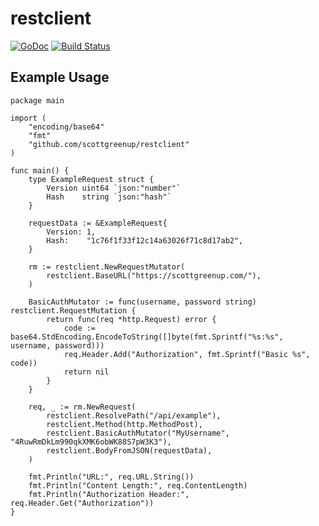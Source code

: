

# restclient

[![GoDoc](https://godoc.org/github.com/scottgreenup/restclient?status.svg)](http://godoc.org/github.com/scottgreenup/restclient)
[![Build Status](https://travis-ci.org/scottgreenup/restclient.svg?branch=master)](https://travis-ci.org/scottgreenup/restclient)

## Example Usage

```golang
package main

import (
    "encoding/base64"
    "fmt"
    "github.com/scottgreenup/restclient"
)

func main() {
    type ExampleRequest struct {
        Version uint64 `json:"number"`
        Hash    string `json:"hash"`
    }

    requestData := &ExampleRequest{
        Version: 1,
        Hash:    "1c76f1f33f12c14a63026f71c8d17ab2",
    }

    rm := restclient.NewRequestMutator(
        restclient.BaseURL("https://scottgreenup.com/"),
    )

    BasicAuthMutator := func(username, password string) restclient.RequestMutation {
        return func(req *http.Request) error {
            code := base64.StdEncoding.EncodeToString([]byte(fmt.Sprintf("%s:%s", username, password)))
            req.Header.Add("Authorization", fmt.Sprintf("Basic %s", code))
            return nil
        }
    }

    req, _ := rm.NewRequest(
        restclient.ResolvePath("/api/example"),
        restclient.Method(http.MethodPost),
        restclient.BasicAuthMutator("MyUsername", "4RuwRmDkLm990qkXMK6obWK88S7pW3K3"),
        restclient.BodyFromJSON(requestData),
    )

    fmt.Println("URL:", req.URL.String())
    fmt.Println("Content Length:", req.ContentLength)
    fmt.Println("Authorization Header:", req.Header.Get("Authorization"))
}
```
